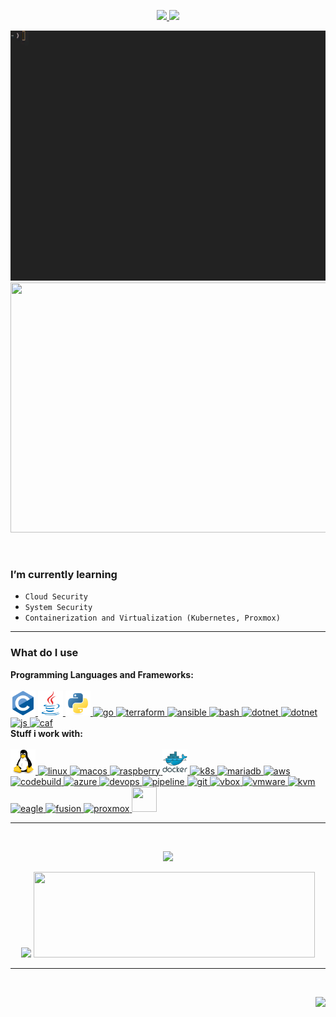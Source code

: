 <p align="center">
   <a href="https://linkedin.com/in/patrick-di-fazio-9a0b72145"> 
   <img src="https://img.shields.io/badge/LinkedIn-blue?style=flat&logo=linkedin&labelColor=blue" /> </a>
   <img src="https://img.shields.io/github/followers/blessedrebus.svg?style=social&label=Follow&maxAge=2592000)](https://github.com/blessedrebus?tab=followers"
</p>
<br />
<p align="center">
   <img width="650" height="400" src="https://github.com/BlessedRebuS/BlessedRebuS/blob/main/img/me.gif" />
   <img width="650" height="400" src="https://i.pinimg.com/originals/70/37/d4/7037d478852af21357f038fac2d2e9f6.gif" />
</p>
<br />
<h3 align="left">I’m currently learning</h3>

- `Cloud Security` 
- `System Security`
- `Containerization and Virtualization (Kubernetes, Proxmox)`

<hr />
<h3 align="left">What do I use</h3>
<summary><b>Programming Languages and Frameworks:</b></summary>
<br />
<a href="https://www.cprogramming.com/" target="_blank"> <img src="https://raw.githubusercontent.com/devicons/devicon/master/icons/c/c-original.svg" alt="c" width="40" height="40" /> </a>
<a href="https://www.java.com" target="_blank"> <img src="https://raw.githubusercontent.com/devicons/devicon/master/icons/java/java-original.svg" alt="java" width="40" height="40" /> </a>
<a href="https://www.python.org" target="_blank"> <img src="https://raw.githubusercontent.com/devicons/devicon/master/icons/python/python-original.svg" alt="python" width="40" height="40" /> </a>
<a href="https://go.dev" target="_blank"> <img src="https://go.dev/blog/go-brand/Go-Logo/SVG/Go-Logo_LightBlue.svg" alt="go" width="40" height="40" /> </a>
<a href="https://www.terraform.io/" target="_blank"> <img src="https://www.geekandjob.com/uploads/wiki/d8ffe79e08cab29e2057e976bdf2f7da4f85ca77.png" alt="terraform" width="40" height="40" /> </a>
<a href="https://www.ansible.com" target="_blank"> <img src="https://avatars.githubusercontent.com/u/1507452?s=200&v=4" alt="ansible" width="40" height="40" /> </a>
<a href="https://www.gnu.org/software/bash/" target="_blank"> <img src="https://www.vectorlogo.zone/logos/gnu_bash/gnu_bash-icon.svg" alt="bash" width="40" height="40" /> </a>
<a href="https://dotnet.microsoft.com/en-us/" target="_blank"> <img src="https://upload.wikimedia.org/wikipedia/commons/thumb/e/ee/.NET_Core_Logo.svg/2048px-.NET_Core_Logo.svg.png" alt="dotnet" width="40" height="40" /> </a>
<a href="https://www.javascript.com/" target="_blank"> <img src="https://cdn-icons-png.flaticon.com/512/5968/5968292.png" alt="dotnet" width="40" height="40" /> </a>   
<a href="https://www.arduino.cc/" target="_blank"> <img src="https://cdn.worldvectorlogo.com/logos/arduino-1.svg" alt="js" width="40" height="40" /> </a>
<a href="https://aztfmod.github.io/documentation/" target="_blank"> <img src="https://aztfmod.github.io/documentation/img/logo_landingzone.png" alt="caf" width="40" height="40" /> </a>
<summary><b>Stuff i work with:</b></summary>
<br />
<a href="https://www.linux.org/" target="_blank"> <img src="https://raw.githubusercontent.com/devicons/devicon/master/icons/linux/linux-original.svg" alt="linux" width="40" height="40" /> </a>
<a href="https://www.linux.org/" target="_blank"> <img src="https://upload.wikimedia.org/wikipedia/commons/5/5f/Windows_logo_-_2012.svg" alt="linux" width="40" height="40" /> </a>
<a href="https://www.apple.com/it/macos/" target="_blank"> <img src="https://upload.wikimedia.org/wikipedia/commons/thumb/2/22/MacOS_logo_%282017%29.svg/2060px-MacOS_logo_%282017%29.svg.png" alt="macos" width="40" height="40" /> </a>
<a href="https://www.raspberrypi.com" target="_blank"> <img src="https://www.raspberrypi.com/app/uploads/2022/02/COLOUR-Raspberry-Pi-Symbol-Registered.png" alt="raspberry" width="40" height="40" /> </a>
<a href="https://www.docker.com/" target="_blank"> <img src="https://raw.githubusercontent.com/devicons/devicon/master/icons/docker/docker-original-wordmark.svg" alt="docker" width="40" height="40" /> </a>
<a href="https://kubernetes.io/" target="_blank"> <img src="https://upload.wikimedia.org/wikipedia/commons/3/39/Kubernetes_logo_without_workmark.svg" alt="k8s" width="40" height="40" /> </a>
<a href="https://mariadb.org/" target="_blank"> <img src="https://www.vectorlogo.zone/logos/mariadb/mariadb-icon.svg" alt="mariadb" width="40" height="40" /> </a>
<a href="https://aws.amazon.com/what-is-cloud-computing"><img src="https://lavca.org/app/uploads/2019/10/aws-logo-square.png" alt="aws" width="40" height="40" /> </a>
<a href="https://aws.amazon.com/it/codebuild/"><img src="https://static-00.iconduck.com/assets.00/developertools-awscodebuild-icon-425x512-a4k9s55h.png" alt="codebuild" width="40" height="40" /> </a>
<a href="https://azure.microsoft.com/it-it"><img src="https://swimburger.net/media/ppnn3pcl/azure.png" alt="azure" width="40" height="40" /> </a>
<a href="https://azure.microsoft.com/it-it/products/devops"><img src="https://zeevector.com/wp-content/uploads/Azure-Devops-Logo-Transparent.png" alt="devops" width="40" height="40" /> </a>
<a href="https://azure.microsoft.com/it-it/products/devops/pipelines"><img src="https://www.mabl.com/hubfs/Azure%20Pipelines%20Logo.png" alt="pipeline" width="40" height="40" /> </a>
<a href="https://git-scm.com/"><img src="https://www.geekandjob.com/uploads/wiki/ff00c08760983e0e037aaf6ab4e004f4d147276a.png" alt="git" width="40" height="40" /> </a>
<a href="https://www.virtualbox.org"><img src="https://upload.wikimedia.org/wikipedia/commons/d/d5/Virtualbox_logo.png?20150209215936" alt="vbox" width="40" height="40" /> </a>
<a href="https://www.vmware.com/it.html"><img src="https://1000logos.net/wp-content/uploads/2021/05/VMware-logo.png" alt="vmware" width="60" height="45" /> </a>
<a href="https://www.linux-kvm.org/page/Main_Page"><img src="https://www.whonix.org/w/images/0/0f/Kvm-new-logo.png" alt="kvm" width="45" height="40" /> </a>
<a href="https://www.autodesk.com/products/eagle/overview"><img src="https://i0.wp.com/www.autodesk.com/products/fusion-360/blog/wp-content/uploads/2021/06/autodesk-eagle-logo.png?ssl=1" alt="eagle" width="42" height="42" /> </a>
<a href="https://www.autodesk.it/products/fusion-360/overview?term=1-YEAR&tab=subscription"><img src="https://styles.redditmedia.com/t5_35qxp/styles/communityIcon_9saup479xvv01.png" alt="fusion" width="40" height="40" /> </a>
<a href="https://www.proxmox.com/en/"><img src="https://play-lh.googleusercontent.com/TT36Nsjyt0Yn8eyPAXuNK0bJsXmryP9ovsp7qdOy9sulYlr7v2Le5Ckf0I9S3AiaaXs" alt="proxmox" width="40" height="40" /> </a>
<a href="https://learn.microsoft.com/it-it/windows-server/identity/ad-ds/get-started/virtual-dc/active-directory-domain-services-overview"><img src="https://cdn.freebiesupply.com/logos/large/2x/azure-active-directory-logo-png-transparent.png" width="40" height="40" /> </a>
<hr/>
<br/>
<p align="center">
   <img height="137px" src="https://github-readme-streak-stats.herokuapp.com/?user=blessedrebus&hide_border=true&theme=darcula" />
</p>
<p align="center">
   <img height="137px" src="https://github-readme-stats.vercel.app/api?username=blessedrebus&hide_title=true&hide_border=true&show_icons=true&include_all_commits=true&count_private=true&line_height=21&theme=darcula" /> 
   <img height="137px" width="450" src="https://github-readme-stats.vercel.app/api/top-langs/?username=blessedrebus&hide=html&hide_title=true&hide_border=true&layout=compact&langs_count=8&theme=darcula" />
</p>
<hr/>
<br/>
<p align="right">
   <img src="https://komarev.com/ghpvc/?username=blessedrebus&style=plastic&label=Views" />
</p>
<!-- This part is inspired by https://github.com/brunotacca/brunotacca -->
